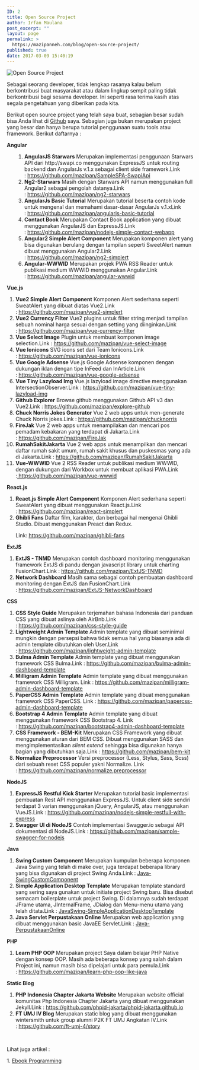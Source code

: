 ```yaml
---
ID: 2
title: Open Source Project
author: Irfan Maulana
post_excerpt: ""
layout: page
permalink: >
  https://mazipanneh.com/blog/open-source-project/
published: true
date: 2017-03-09 15:40:19
---
```

<img src="http://itamchannel.com/wp-content/uploads/2014/12/opensource.jpg" alt="Open Source Project" />

Sebagai seorang developer, tidak lengkap rasanya kalau belum berkontribusi buat masyarakat atau dalam lingkup sempit paling tidak berkontribusi bagi sesama developer. Ini seperti rasa terima kasih atas segala pengetahuan yang diberikan pada kita.

Berikut open source project yang telah saya buat, sebagian besar sudah bisa Anda lihat di <a href="https://github.com/mazipan/project-catalog">Github</a> saya. Sebagian juga bukan merupakan project yang besar dan hanya berupa tutorial penggunaan suatu tools atau framework. Berikut daftarnya :

<b>Angular</b>

<ol>
    <li style="list-style-type: none">
<ol>
    <li><b>AngularJS Starwars</b>
Merupakan implementasi penggunaan Starwars API dari http://swapi.co menggunakan ExpressJS untuk routing backend dan AngularJs v.1.x sebagai client side framework.Link : <a href="https://github.com/mazipan/SampleSPA-SwapiApi">https://github.com/mazipan/SampleSPA-SwapiApi</a></li>
    <li><b>Ng2-Starwars</b>
Masih dengan Starwars API namun menggunakan full Angular2 sebagai pengolah datanya.Link : <a href="https://github.com/mazipan/ng2-starwars">https://github.com/mazipan/ng2-starwars</a></li>
    <li><b>AngularJs Basic Tutorial</b>
Merupakan tutorial beserta contoh kode untuk mengenal dan memahami dasar-dasar AngularJs v.1.xLink : <a href="https://github.com/mazipan/angularjs-basic-tutorial">https://github.com/mazipan/angularjs-basic-tutorial</a></li>
    <li><b>Contact Book</b>
Merupakan Contact Book application yang dibuat menggunakan AngularJS dan ExpressJS.Link : <a href="https://github.com/mazipan/nodejs-simple-contact-webapp">https://github.com/mazipan/nodejs-simple-contact-webapp</a></li>
    <li><b>Angular2 Simple Alert Component</b>
Merupakan komponen alert yang bisa digunakan berulang dengan tampilan seperti SweetAlert namun dibuat menggunakan Angular2.Link : <a href="https://github.com/mazipan/ng2-simplert">https://github.com/mazipan/ng2-simplert</a></li>
    <li><b>Angular-WWWID</b>
Merupakan projek PWA RSS Reader untuk publikasi medium WWWID menggunakan Angular.Link : <a href="https://github.com/mazipan/angular-wwwid">https://github.com/mazipan/angular-wwwid</a></li>
</ol>
</li>
</ol>

<b>Vue.js</b>

<ol>
    <li><b>Vue2 Simple Alert Component</b>
Komponen Alert sederhana seperti SweatAlert yang dibuat diatas Vue2.Link : <a href="https://github.com/mazipan/vue2-simplert">https://github.com/mazipan/vue2-simplert</a></li>
    <li><b>Vue2 Currency Filter</b>
Vue2 plugins untuk filter string menjadi tampilan sebuah nominal harga sesuai dengan setting yang diinginkan.Link : <a href="https://github.com/mazipan/vue-currency-filter">https://github.com/mazipan/vue-currency-filter</a></li>
    <li><b>Vue Select Image</b>
Plugin untuk membuat komponen image selection.Link : <a href="https://github.com/mazipan/vue-select-image">https://github.com/mazipan/vue-select-image</a></li>
    <li><b>Vue Ionicons</b>
SVG icons set dari Team Ionicons.Link : <a href="https://github.com/mazipan/vue-ionicons">https://github.com/mazipan/vue-ionicons</a></li>
    <li><b>Vue Google Adsense</b>
Vue.js Google Adsense komponen dengan dukungan iklan dengan tipe InFeed dan InArticle.Link : <a href="https://github.com/mazipan/vue-google-adsense">https://github.com/mazipan/vue-google-adsense</a></li>
    <li><b>Vue Tiny Lazyload Img</b>
Vue.js lazyload image directive menggunakan IntersectionObserver.Link : <a href="https://github.com/mazipan/vue-tiny-lazyload-img">https://github.com/mazipan/vue-tiny-lazyload-img</a></li>
    <li><b>Github Explorer</b>
Browse github menggunakan Github API v3 dan Vue2.Link : <a href="https://github.com/mazipan/explore-github">https://github.com/mazipan/explore-github</a></li>
    <li><b>Chuck Norris Jokes Generator</b>
Vue 2 web apps untuk men-generate Chuck Norris jokes.Link : <a href="https://github.com/mazipan/chucknorris">https://github.com/mazipan/chucknorris</a></li>
    <li><b>FireJak</b>
Vue 2 web apps untuk menampilakan dan mencari pos pemadam kebakaran yang terdapat di Jakarta.Link : <a href="https://github.com/mazipan/FireJak">https://github.com/mazipan/FireJak</a></li>
    <li><b>RumahSakitJakarta</b>
Vue 2 web apps untuk menampilkan dan mencari daftar rumah sakit umum, rumah sakit khusus dan puskesmas yang ada di Jakarta.Link : <a href="https://github.com/mazipan/RumahSakitJakarta">https://github.com/mazipan/RumahSakitJakarta</a></li>
    <li><b>Vue-WWWID</b>
Vue 2 RSS Reader untuk publikasi medium WWWID, dengan dukungan dari Workbox untuk membuat aplikasi PWA.Link :<a href="https://github.com/mazipan/vue-wwwid"> https://github.com/mazipan/vue-wwwid</a></li>
</ol>

<b>React.js</b>

<ol>
    <li><b>React.js Simple Alert Component</b>
Komponen Alert sederhana seperti SweatAlert yang dibuat menggunakan React.js.Link : <a href="https://github.com/mazipan/react-simplert">https://github.com/mazipan/react-simplert</a></li>
    <li><strong>Ghibli Fans
</strong>Daftar film, karakter, dan berbagai hal mengenai Ghibli Studio. Dibuat menggunakan Preact dan Redux.<strong>

</strong>Link: <a href="https://github.com/mazipan/ghibli-fans">https://github.com/mazipan/ghibli-fans</a></li>
</ol>

<b>ExtJS</b>

<ol>
    <li><b>ExtJS - TNMD</b>
Merupakan contoh dashboard monitoring menggunakan framework ExtJS di pandu dengan javascript library untuk charting FusionChart.Link : <a href="https://github.com/mazipan/ExtJS-TNMD">https://github.com/mazipan/ExtJS-TNMD</a></li>
    <li><b>Network Dashboard</b>
Masih sama sebagai contoh pembuatan dashboard monitoring dengan ExtJS dan FusionChart.Link : <a href="https://github.com/mazipan/ExtJS-NetworkDashboard">https://github.com/mazipan/ExtJS-NetworkDashboard</a></li>
</ol>

<b>CSS</b>

<ol>
    <li><b>CSS Style Guide</b>
Merupakan terjemahan bahasa Indonesia dari panduan CSS yang dibuat aslinya oleh AirBnb.Link : <a href="https://github.com/mazipan/css-style-guide">https://github.com/mazipan/css-style-guide</a></li>
    <li><b>Lightweight Admin Template</b>
Admin template yang dibuat seminimal mungkin dengan persepsi bahwa tidak semua hal yang biasanya ada di admin template dibutuhkan oleh User.Link : <a href="https://github.com/mazipan/lightweight-admin-template">https://github.com/mazipan/lightweight-admin-template</a></li>
    <li><b>Bulma Admin Template</b>
Admin template yang dibuat menggunakan framework CSS Bulma.Link : <a href="https://github.com/mazipan/bulma-admin-dashboard-template">https://github.com/mazipan/bulma-admin-dashboard-template</a></li>
    <li><b>Milligram Admin Template</b>
Admin template yang dibuat menggunakan framework CSS Milligram.
Link : <a href="https://github.com/mazipan/milligram-admin-dashboard-template">https://github.com/mazipan/milligram-admin-dashboard-template</a></li>
    <li><b>PaperCSS Admin Template</b>
Admin template yang dibuat menggunakan framework CSS PaperCSS.
Link : <a href="https://github.com/mazipan/papercss-admin-dashboard-template">https://github.com/mazipan/papercss-admin-dashboard-template</a></li>
    <li><b>Bootstrap 4 Admin Template</b>
Admin template yang dibuat menggunakan framework CSS Bootstrap 4.
Link : <a href="https://github.com/mazipan/bootstrap4-admin-dashboard-template">https://github.com/mazipan/bootstrap4-admin-dashboard-template</a></li>
    <li><b>CSS Framework - BEM-Kit</b>
Merupakan CSS Framework yang dibuat menggunakan aturan dari BEM CSS. Dibuat menggunakan SASS dan mengimplementasikan <i>silent extend</i> sehingga bisa digunakan hanya bagian yang dibutuhkan saja.Link : <a href="https://github.com/mazipan/bem-kit">https://github.com/mazipan/bem-kit</a></li>
    <li><b>Normalize Preprocessor</b>
Versi preprocessor (Less, Stylus, Sass, Scss) dari sebuah reset CSS populer yakni Normalize.
Link : <a href="https://github.com/mazipan/normalize.preprocessor">https://github.com/mazipan/normalize.preprocessor</a></li>
</ol>

<b>NodeJS</b>

<ol>
    <li><b>ExpressJS Restful Kick Starter</b>
Merupakan tutorial basic implementasi pembuatan Rest API menggunakan ExpressJS. Untuk client side sendiri terdapat 3 varian menggunakan jQuery, AngularJS, atau menggunakan VueJS.Link : <a href="https://github.com/mazipan/nodejs-simple-restfull-with-express">https://github.com/mazipan/nodejs-simple-restfull-with-express</a></li>
    <li><b>Swagger UI di NodeJS</b>
Contoh implementasi Swagger.io sebagai API dokumentasi di NodeJS.Link : <a href="https://github.com/mazipan/sample-swagger-for-nodejs">https://github.com/mazipan/sample-swagger-for-nodejs</a></li>
</ol>

<b>Java</b>

<ol>
    <li><b>Swing Custom Component</b>
Merupakan kumpulan beberapa komponen Java Swing yang telah di make over, juga terdapat beberapa library yang bisa digunakan di project Swing Anda.Link : <a href="https://github.com/mazipan/Java-SwingCustomComponent">Java-SwingCustomComponent</a></li>
    <li><b>Simple Application Desktop Template</b>
Merupakan template standard yang sering saya gunakan untuk initiate project Swing baru. Bisa disebut semacam boilerplate untuk project Swing. Di dalamnya sudah terdapat JFrame utama, JInternalFrame, JDialog dan Menu-menu utama yang telah ditata.Link : <a href="https://github.com/mazipan/JavaSwing-SimpleApplicationDesktopTemplate">JavaSwing-SimpleApplicationDesktopTemplate</a></li>
    <li><b>Java Servlet Perpustakaan Online</b>
Merupakan web application yang dibuat menggunakan basic JavaEE Servlet.Link : <a href="https://github.com/mazipan/Java-PerpustakaanOnline">Java-PerpustakaanOnline</a></li>
</ol>

<b>PHP</b>

<ol>
    <li><b>Learn PHP OOP</b>
Merupakan project Saya dalam belajar PHP Native dengan konsep OOP. Masih ada beberapa konsep yang salah dalam Project ini, namun masih bisa dipelajari untuk para pemula.Link : <a href="https://github.com/mazipan/learn-php-oop-like-java">https://github.com/mazipan/learn-php-oop-like-java</a></li>
</ol>

<b>Static Blog</b>

<ol>
    <li><b>PHP Indonesia Chapter Jakarta Website</b>
Merupakan website official komunitas Php Indonesia Chapter Jakarta yang dibuat menggunakan Jekyll.Link : <a href="https://github.com/phpid-jakarta/phpid-jakarta.github.io">https://github.com/phpid-jakarta/phpid-jakarta.github.io</a></li>
    <li><b>FT UMJ IV Blog</b>
Merupakan static blog yang dibuat menggunakan wintersmith untuk group alumni P2K FT UMJ Angkatan IV.Link : <a href="https://github.com/ft-umj-4/story">https://github.com/ft-umj-4/story</a></li>
</ol>

&nbsp;

Lihat juga artikel :

1. <a href="http://bit.ly/ebook-irfan">Ebook Programming</a>